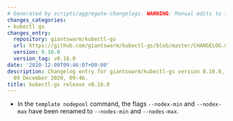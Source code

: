 ```yaml
---
# Generated by scripts/aggregate-changelogs. WARNING: Manual edits to this files will be overwritten.
changes_categories:
- kubectl gs
changes_entry:
  repository: giantswarm/kubectl-gs
  url: https://github.com/giantswarm/kubectl-gs/blob/master/CHANGELOG.md#0160---2020-12-09
  version: 0.16.0
  version_tag: v0.16.0
date: '2020-12-09T09:46:07+00:00'
description: Changelog entry for giantswarm/kubectl-gs version 0.16.0, published on
  09 December 2020, 09:46.
title: kubectl-gs release v0.16.0
---
```


- In the `template nodepool` command, the flags `--nodex-min` and `--nodex-max` have been renamed to `--nodes-min` and `--nodes-max`.
